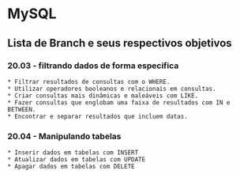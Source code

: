 # MySQL

## Lista de Branch e seus respectivos objetivos
### 20.03 - filtrando dados de forma especifica
    * Filtrar resultados de consultas com o WHERE.
    * Utilizar operadores booleanos e relacionais em consultas.
    * Criar consultas mais dinâmicas e maleáveis com LIKE.
    * Fazer consultas que englobam uma faixa de resultados com IN e BETWEEN.
    * Encontrar e separar resultados que incluem datas.

### 20.04 - Manipulando tabelas
    * Inserir dados em tabelas com INSERT
    * Atualizar dados em tabelas com UPDATE
    * Apagar dados em tabelas com DELETE
